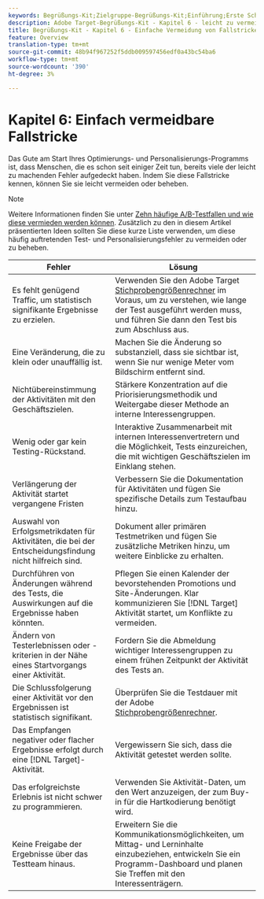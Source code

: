 ```yaml
---
keywords: Begrüßungs-Kit;Zielgruppe-Begrüßungs-Kit;Einführung;Erste Schritte
description: Adobe Target-Begrüßungs-Kit - Kapitel 6 - leicht zu vermeidende Fallstricke
title: Begrüßungs-Kit - Kapitel 6 - Einfache Vermeidung von Fallstricken
feature: Overview
translation-type: tm+mt
source-git-commit: 48b94f967252f5ddb009597456edf0a43bc54ba6
workflow-type: tm+mt
source-wordcount: '390'
ht-degree: 3%

---
```



# Kapitel 6: Einfach vermeidbare Fallstricke

Das Gute am Start Ihres Optimierungs- und Personalisierungs-Programms ist, dass Menschen, die es schon seit einiger Zeit tun, bereits viele der leicht zu machenden Fehler aufgedeckt haben. Indem Sie diese Fallstricke kennen, können Sie sie leicht vermeiden oder beheben.

>[!NOTE]
>
>Weitere Informationen finden Sie unter [Zehn häufige A/B-Testfallen und wie diese vermieden werden können](/help/c-activities/t-test-ab/common-ab-testing-pitfalls.md). Zusätzlich zu den in diesem Artikel präsentierten Ideen sollten Sie diese kurze Liste verwenden, um diese häufig auftretenden Test- und Personalisierungsfehler zu vermeiden oder zu beheben.

| Fehler  | Lösung |
| --- | --- |
| Es fehlt genügend Traffic, um statistisch signifikante Ergebnisse zu erzielen. | Verwenden Sie den Adobe Target [Stichprobengrößenrechner](https://docs.adobe.com/content/target-microsite/testcalculator.html) im Voraus, um zu verstehen, wie lange der Test ausgeführt werden muss, und führen Sie dann den Test bis zum Abschluss aus. |
| Eine Veränderung, die zu klein oder unauffällig ist. | Machen Sie die Änderung so substanziell, dass sie sichtbar ist, wenn Sie nur wenige Meter vom Bildschirm entfernt sind. |
| Nichtübereinstimmung der Aktivitäten mit den Geschäftszielen. | Stärkere Konzentration auf die Priorisierungsmethodik und Weitergabe dieser Methode an interne Interessengruppen. |
| Wenig oder gar kein Testing-Rückstand. | Interaktive Zusammenarbeit mit internen Interessenvertretern und die Möglichkeit, Tests einzureichen, die mit wichtigen Geschäftszielen im Einklang stehen. |
| Verlängerung der Aktivität startet vergangene Fristen | Verbessern Sie die Dokumentation für Aktivitäten und fügen Sie spezifische Details zum Testaufbau hinzu. |
| Auswahl von Erfolgsmetrikdaten für Aktivitäten, die bei der Entscheidungsfindung nicht hilfreich sind. | Dokument aller primären Testmetriken und fügen Sie zusätzliche Metriken hinzu, um weitere Einblicke zu erhalten. |
| Durchführen von Änderungen während des Tests, die Auswirkungen auf die Ergebnisse haben könnten. | Pflegen Sie einen Kalender der bevorstehenden Promotions und Site-Änderungen. Klar kommunizieren Sie [!DNL Target] Aktivität startet, um Konflikte zu vermeiden. |
| Ändern von Testerlebnissen oder -kriterien in der Nähe eines Startvorgangs einer Aktivität. | Fordern Sie die Abmeldung wichtiger Interessengruppen zu einem frühen Zeitpunkt der Aktivität des Tests an. |
| Die Schlussfolgerung einer Aktivität vor den Ergebnissen ist statistisch signifikant. | Überprüfen Sie die Testdauer mit der Adobe [Stichprobengrößenrechner](https://docs.adobe.com/content/target-microsite/testcalculator.html). |
| Das Empfangen negativer oder flacher Ergebnisse erfolgt durch eine [!DNL Target]-Aktivität. | Vergewissern Sie sich, dass die Aktivität getestet werden sollte. |
| Das erfolgreichste Erlebnis ist nicht schwer zu programmieren. | Verwenden Sie Aktivität-Daten, um den Wert anzuzeigen, der zum Buy-in für die Hartkodierung benötigt wird. |
| Keine Freigabe der Ergebnisse über das Testteam hinaus. | Erweitern Sie die Kommunikationsmöglichkeiten, um Mittag- und Lerninhalte einzubeziehen, entwickeln Sie ein Programm-Dashboard und planen Sie Treffen mit den Interessenträgern. |
